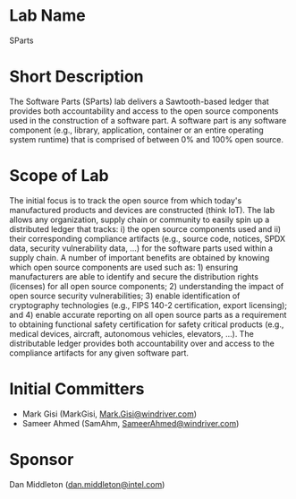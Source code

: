 # Lab Name

SParts

# Short Description

The Software Parts (SParts) lab delivers a Sawtooth-based ledger that provides both accountability and access to the open source components used in the construction of a software part. A software part is any software component (e.g., library, application, container or an entire operating system runtime) that is comprised of between 0% and 100% open source.

# Scope of Lab

The initial focus is to track the open source from which today's manufactured products and devices are constructed (think IoT). The lab allows any organization, supply chain or community to easily spin up a distributed ledger that tracks: i) the open source components used and ii) their corresponding compliance artifacts (e.g., source code, notices, SPDX data, security vulnerability data, …) for the software parts used within a supply chain. A number of important benefits are obtained by knowing which open source components are used such as: 1) ensuring manufacturers are able to identify and secure the distribution rights (licenses) for all open source components; 2) understanding the impact of open source security vulnerabilities; 3) enable identification of cryptography technologies (e.g., FIPS 140-2 certification, export licensing); and 4) enable accurate reporting on all open source parts as a requirement to obtaining functional safety certification for safety critical products (e.g., medical devices, aircraft, autonomous vehicles, elevators, …). The distributable ledger provides both accountability over and access to the compliance artifacts for any given software part.

# Initial Committers

* Mark Gisi (MarkGisi, Mark.Gisi@windriver.com)
* Sameer Ahmed (SamAhm, SameerAhmed@windriver.com)

# Sponsor

Dan Middleton (dan.middleton@intel.com)

